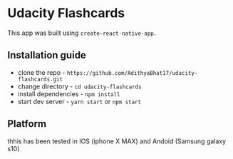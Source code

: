 # Udacity Flashcards

This app was built using `create-react-native-app`.  
## Installation guide  

* clone the repo - `https://github.com/AdithyaBhat17/udacity-flashcards.git` 
* change directory - `cd udacity-flashcards` 
* install dependencies - `npm install`
* start dev server - `yarn start` or `npm start`

## Platform

thhis has been tested in IOS (iphone X MAX) and Andoid (Samsung galaxy s10)